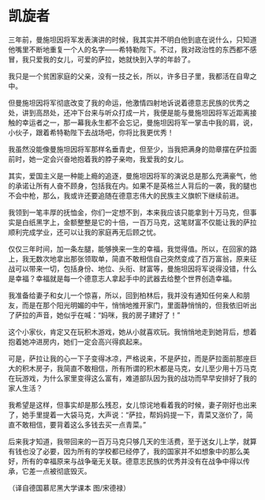 # 凯旋者

三年前，曼施坦因将军发表演讲的时候，我其实并不明白他到底在说什么，只知道他嘴里不断地重复一个人的名字——希特勒陛下。不过，我对政治性的东西都不感冒，我只爱我的女儿，可爱的萨拉，她就快到入学的年龄了。 

我只是一个贫困家庭的父亲，没有一技之长，所以，许多日子里，我都活在自卑之中。 

但曼施坦因将军彻底改变了我的命运，他激情四射地诉说着德意志民族的优秀之处，讲到高昂处，还冲下台来与听众打成一片，我便是能与曼施坦因将军近距离接触的幸运者之一，那一幕我永生都不会忘记，曼施坦因将军一掌击中我的肩，说，小伙子，跟着希特勒陛下去战场吧，你将比我更优秀！ 

我虽然没能像曼施坦因将军那样名垂青史，但至少，当我把满身的勋章摆在萨拉面前时，她一定会兴奋地抱着我的脖子亲吻，我爱我的女儿。 

其实，爱国主义是一种能上瘾的追逐，曼施坦因将军的演说总是那么充满豪气，他的承诺让所有人奋不顾身，包括我在内。如果不是英格兰人背后的一袭，我的腿也不会中枪，那么，我或许还要追随在德意志伟大的民族主义旗帜下继续前进。 

我领到一笔丰厚的抚恤金，你们一定想不到，本来我应该只能拿到十万马克，但事实是白纸黑字上，金额整整是它的十倍，一百万马克，这笔财富不仅能让我的萨拉顺利完成学业，还可以让我的家庭再无后顾之忧。 

仅仅三年时间，加一条左腿，能够换来一生的幸福，我觉得值。所以，在回家的路上，我无数次地拿出那张领取单，简直不敢相信自己突然变成了百万富翁，原来征战可以带来一切，包括身份、地位、头衔、财富等，曼施坦因将军说得没错，什么是幸福？幸福就是每一个德意志人拿起手中的武器去给整个世界创造幸福。 

我准备给妻子和女儿一个惊喜，所以，回到柏林后，我并没有通知任何亲人和朋友，而是在那个阳光明媚的中午，悄悄地推开家门，里面静悄悄的，但我依旧听出了萨拉的声音，她似乎在喊：“妈咪，我的房子建好了！” 

这个小家伙，肯定又在玩积木游戏，她从小就喜欢玩。我悄悄地走到她背后，想着抱着她冲进房内，她们一定会高兴得疯起来。 

可是，萨拉让我的心一下子变得冰凉，严格说来，不是萨拉，而是萨拉面前那座巨大的积木房子，我简直不敢相信，所有所谓的积木都是马克，女儿至少用十万马克在玩游戏，为什么家里变得这么富有，难道部队因为我的战功而早早安排好了我的家人生活？ 

我希望是这样，但事实却是那么残忍，女儿惊诧地看着我的时候，妻子刚好也出来了，她手里提着一大袋马克，大声说：“萨拉，帮妈妈提一下，青菜又涨价了，简直不敢相信，要背着这么多钱去买一点青菜。” 

后来我才知道，我带回来的一百万马克只够几天的生活费，至于送女儿上学，就算有钱也没了必要，因为所有的学校都已经停了，我的国家并不如想象中的那么美好，所有的幸福原来与战争毫无关联。德意志民族的优秀并没有在战争中得以传承，它差一点被彻底毁灭。 

（译自德国慕尼黑大学课本 图/宋德禄）
